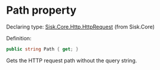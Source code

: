 <!--

Copyrights 2023 Sisk Framework - CypherPotato
Published under MIT license

!!! DO NOT EDIT THIS FILE !!!
This file was generated by a tool in the Sisk package. To edit the information in this documentation,
edit the XML documentation present in the Sisk source code.

-->


# Path property

Declaring type: [Sisk.Core.Http.HttpRequest](/spec/Sisk.Core.Http.HttpRequest.md) (from Sisk.Core)


Definition:

```cs
public string Path { get; }
```

Gets the HTTP request path without the query string.

